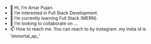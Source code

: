 - 👋 Hi, I’m Amar Pujari.
- 👀 I’m interested in Full Stack Development.
- 🌱 I’m currently learning Full Stack (MERN).
- 💞️ I’m looking to collaborate on ...
- 📫 How to reach me .You can reach to by instagram .my insta id is 'immortal_ap_'

<!---
immortal328/immortal328 is a ✨ special ✨ repository because its `README.md` (this file) appears on your GitHub profile.
You can click the Preview link to take a look at your changes.
--->
